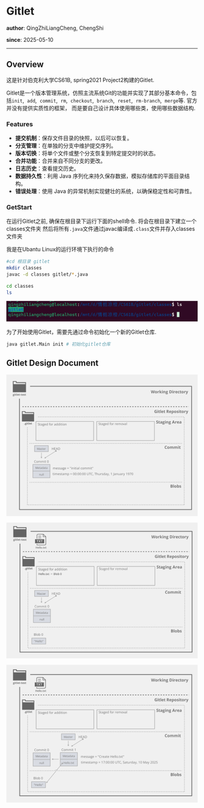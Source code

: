 
# Gitlet
**author**: QingZhiLiangCheng,  ChengShi

**since**: 2025-05-10

---
## Overview
这是针对伯克利大学CS61B, spring2021 Project2构建的Gitlet.

Gitlet是一个版本管理系统，仿照主流系统Git的功能并实现了其部分基本命令，包括`init`,  `add`,  `commit`,  `rm`,  `checkout`,  `branch`,  `reset`,  `rm-branch`,  `merge`等. 官方并没有提供实质性的框架， 而是要自己设计具体使用哪些类，使用哪些数据结构.

### Features
- **提交机制**：保存文件目录的快照，以后可以恢复。
- **分支管理**：在单独的分支中维护提交序列。
- **版本切换**：将单个文件或整个分支恢复到特定提交时的状态。
- **合并功能**：合并来自不同分支的更改。
- **日志历史**：查看提交历史。
- **数据持久性**：利用 Java 序列化来持久保存数据，模拟存储库的平面目录结构。
- **错误处理**：使用 Java 的异常机制实现健壮的系统，以确保稳定性和可靠性。

### GetStart
在运行Gitlet之前, 确保在根目录下运行下面的shell命令. 将会在根目录下建立一个classes文件夹 然后将所有`.java`文件通过javac编译成`.class`文件并存入classes文件夹

我是在Ubantu Linux的运行环境下执行的命令
```bash
#cd 根目录 gitlet
mkdir classes
javac -d classes gitlet/*.java
```

```bash
cd classes
ls
```

![gitlet_ls.png](note%2Fattachment%2Fgitlet_ls.png)

为了开始使用Gitlet，需要先通过命令初始化一个新的Gitlet仓库.
```bash
java gitlet.Main init # 初始化gitlet仓库
```

## Gitlet Design Document
![gitlet init1.png](note%2Fattachment%2Fgitlet%20init1.png)

![gitlet add1.png](note%2Fattachment%2Fgitlet%20add1.png)

![gitlet commit1.png](note%2Fattachment%2Fgitlet%20commit1.png)


